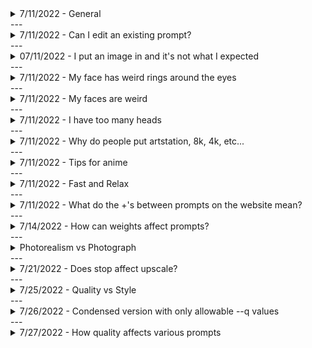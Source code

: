 <details>
<summary>7/11/2022 - General</summary>
<br>
1. Try synonyms or alternate phrases. Trash can not working? Try waste basket, etc.. <br> 2. Playing with multiprompts and weights can help ensure a certain aspect of the image appears, and can help color specific objects (see: `/help`)<br> 3. You're not limited to only referencing one arist, see who's styles you can combine! <br>4. Emoji's are valid and make fantastic results.
</details>
---
<details>
<summary>7/11/2022 - Can I edit an existing prompt?</summary>
<br>
If you want to change he prompt, aspect ratio, etc.. you'll need to start over. There's no current way to change the --ar, --stop, text, image prompt, etc.. after an image has been generated.
</details>
---
<details>
<summary>07/11/2022 - I put an image in and it's not what I expected</summary>
<br>
Image prompts are for inspiration only and will not apply a style filter to the image. You can try to influence the final image more with input images by adjusting the `--iw X` image weight. 
</details>
---
<details>
<summary>7/11/2022 - My face has weird rings around the eyes</summary>
<br>
It's possible MJ is attempting to add glasses, you can try using `--no glasses` (or `glasses::-.5`) to reduce the chance MJ creates them. Tired of creepy grins? Try `--no teeth`.This is useful in many other situations as well, such as when you have birds in your landscapes that come out all wonky, just add `--no birds`. 
</details>
---
<details>
<summary>7/11/2022 - My faces are weird</summary>
<br>
Eyes and faces are hard! Don't give up! In addition to some of the previous tips, try out `symmetric eyes` or `airbrushed`  
</details>
---
<details>
<summary>7/11/2022 - I have too many heads</summary>
<br>
Check your aspect ratio! Try out 2:3 or 4:5, you can also try `--no double faces`!
</details>
---
<details>
<summary>7/11/2022 - Why do people put artstation, 8k, 4k, etc...</summary>
<br>
MidJourney (MJ) is currently trained on hundreds of millions (soon to be billions) of images. These images are scraped from the internet and the text used to describe them are also pulled from that same page. When someone puts artstation, or octane render, they're trying to push MJ to use styles similar to images found with those tags or descriptions. Try it out with other websites such as pixiv, deviantart, quixel, etsy, etc.. and see how it changes the result!
</details>
---
<details>
<summary>7/11/2022 - Tips for anime  </summary>
<br>
1\. Reference an artist if you can, MJ is great at picking up styles<br>2. Using `--uplight` and `--stop x` can help reduce noise and smooth out an image<br>3. Fluff words such as pretty, cute, beautiful, etc.. make a drastic difference.
</details>
---
<details>
<summary>7/11/2022 - Fast and Relax</summary>
<br>
Standard members have the option to switch to a slower mode using `relax` This wont eat up your fast hours, but will take 2-10 minutes to generate the image, you can have 3 concurrently running jobs, and 10 items in your queue. It's a fantastic way to preserve those fast hours (Note: fast hours reset every month and do not roll over- make sure you do take advantage of them! They're great for max upscales!)
</details>
---
<details>
<summary>7/11/2022 - What do the +'s between prompts on the website mean?</summary>
<br>
Those are multiprompts, the `::` operator.  
</details>
---
<details>
<summary>7/14/2022 - How can weights affect prompts?</summary>
<br>
Note: This is a very simple example, but should help your understanding. (Iterating through Sphere::1 Teapot::.1 down and up by .1 steps, using sameseed)<br>![](https://cdn.discordapp.com/attachments/996170079102312468/997180845276286986/TeapotWeights.png)<br>![](https://cdn.discordapp.com/attachments/996170079102312468/997180845276286986/TeapotWeights.png))   
</details>
---
<details>
<summary> Photorealism vs Photograph</summary>
<br>
Stolen from a (prompt-craft member)<br>Photorealism is what painters use to describe their works<br>Photographs are what photographers take :)<br>photoreal will inherently lend towards more painterly, or art brush, etc.. styles     
</details>
---
<details>
<summary>7/21/2022 - Does stop affect upscale?  </summary>
<br>
No! The upscale process will generate all of its detail as it normally does, \_but\_ if stopping early causes the base grid to look different, the upscale will still rely on what was produce by the grid and create a very different upscale:<br> <img alt="Midjourney Discord Picture" src="https://cdn.discordapp.com/attachments/996170079102312468/999879557819670538/Tallath_teapot_34e8b04f-ac1b-4b10-b4b7-97180634909d.png"><br>
<img alt="Midjourney Discord Picture" src="https://cdn.discordapp.com/attachments/996170079102312468/999879558041964594/Tallath_teapot_95912add-9063-4627-897a-6d295f7fe74e.png"><br>
<img alt="Midjourney Discord Picture" src="https://cdn.discordapp.com/attachments/996170079102312468/999879558343966760/Tallath_teapot_8c884060-4e65-4056-a5b8-6acb276a6eef.png"><br>
<img alt="Midjourney Discord Picture" src="https://cdn.discordapp.com/attachments/996170079102312468/999879558675304488/Tallath_teapot_e5e6a90c-1991-4621-94b8-311ea3ea119b.png"><br>
<img alt="Midjourney Discord Picture" src="https://cdn.discordapp.com/attachments/996170079102312468/999879558998274118/Tallath_teapot_b11d91c6-61bd-48bc-ae18-976d7651714c.png"><br>
<img alt="Midjourney Discord Picture" src="https://cdn.discordapp.com/attachments/996170079102312468/999879559228956712/Tallath_teapot_a8fc71ae-62f8-42fd-960e-d9cf3e0fba30.png"><br>
</details>
---
<details>
<summary>7/25/2022 - Quality vs Style </summary>
<br>
Please note: quality settings will get rounded to the closest available setting (so .25, .5, 1, 2, and 5 are the only options available, others will be rounded)<br><img alt="Midjourney Discord Picture" src="https://cdn.discordapp.com/attachments/996170079102312468/1001168218553073755/TEAPOTSTYLES.png"><br>
</details>
---
<details>
<summary>7/26/2022 - Condensed version with only allowable --q values </summary>
<br>
 <img alt="Midjourney Discord Picture" src="https://cdn.discordapp.com/attachments/996170079102312468/1001174568100180038/TeapotStylesSmall.png">
</details>
---
<details>
<summary>7/27/2022 - How quality affects various prompts </summary>
<br>
(Scrub through the timeline for easy comparison)  <p><a href="https://cdn.discordapp.com/attachments/996170079102312468/1001451942423314442/MJQualities.mp4">Click for Video]</a></p>
<br>
<video controls>
      <source id="mp4" src="https://cdn.discordapp.com/attachments/996170079102312468/1001451942423314442/MJQualities.mp4" type="video/mp4">
</videos>
</details>
